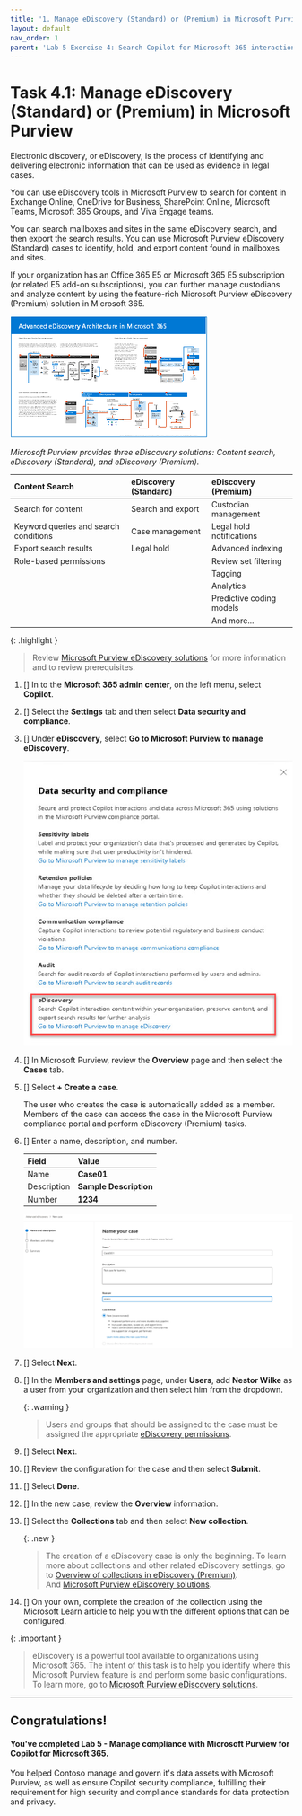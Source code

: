 ```yaml
---
title: '1. Manage eDiscovery (Standard) or (Premium) in Microsoft Purview'
layout: default
nav_order: 1
parent: 'Lab 5 Exercise 4: Search Copilot for Microsoft 365 interaction content with eDiscovery'
---
```


# Task 4.1: Manage eDiscovery (Standard) or (Premium) in Microsoft Purview

Electronic discovery, or eDiscovery, is the process of identifying and delivering electronic information that can be used as evidence in legal cases.  

You can use eDiscovery tools in Microsoft Purview to search for content in Exchange Online, OneDrive for Business, SharePoint Online, Microsoft Teams, Microsoft 365 Groups, and Viva Engage teams. 

You can search mailboxes and sites in the same eDiscovery search, and then export the search results. You can use Microsoft Purview eDiscovery (Standard) cases to identify, hold, and export content found in mailboxes and sites.  
 
If your organization has an Office 365 E5 or Microsoft 365 E5 subscription (or related E5 add-on subscriptions), you can further manage custodians and analyze content by using the feature-rich Microsoft Purview eDiscovery (Premium) solution in Microsoft 365. 

 

![b25.jpg](../media/lab1/b25.jpg) 

 

*Microsoft Purview provides three eDiscovery solutions: Content search, eDiscovery (Standard), and eDiscovery (Premium).* 

| Content Search | eDiscovery (Standard) | eDiscovery (Premium)    | 
|:---------|:---------|:---------| 
|  Search for content   | Search and export   | Custodian management    | 
| Keyword queries and search conditions   | Case management   | Legal hold notifications | 
| Export search results     | Legal hold          | Advanced indexing    | 
| Role-based permissions    |                       | Review set filtering | 
|                           |                       | Tagging      | 
|                           |                       | Analytics                | 
|                           |                       | Predictive coding models | 
|                           |                       | And more...  | 

 

{: .highlight }
>  Review [Microsoft Purview eDiscovery solutions](https://learn.microsoft.com/en-us/purview/ediscovery "Microsoft Purview eDiscovery solutions") for more information and to review prerequisites. 


1. [] In to the **Microsoft 365 admin center**, on the left menu, select **Copilot**.

1. [] Select the **Settings** tab and then select **Data security and compliance**.

1. [] Under **eDiscovery**, select **Go to Microsoft Purview to manage eDiscovery**.

    ![b22.jpg](../media/lab1/b22.jpg)

1. [] In Microsoft Purview, review the **Overview** page and then select the **Cases** tab.

1. [] Select **+ Create a case**. 

    The user who creates the case is automatically added as a member. Members of the case can access the case in the Microsoft Purview compliance portal and perform eDiscovery (Premium) tasks.

1. [] Enter a name, description, and number.

    | Field | Value | 
    |:---------|:---------|
    | Name | **Case01** | 
    | Description | **Sample Description**  |
	| Number | **1234**  |
	
    ![b23.jpg](../media/lab1/b23.jpg)

1. [] Select **Next**.

1. [] In the **Members and settings** page, under **Users**, add **Nestor Wilke** as a user from your organization and then select him from the dropdown.

    {: .warning }
	> Users and groups that should be assigned to the case must be assigned the appropriate [eDiscovery permissions](https://learn.microsoft.com/purview/ediscovery-assign-permissions).
 
1. [] Select **Next**. 

1. [] Review the configuration for the case and then select **Submit**.

1. [] Select **Done**.

1. [] In the new case, review the **Overview** information.

1. [] Select the **Collections** tab and then select **New collection**.

    {: .new }
	> The creation of a eDiscovery case is only the beginning. To learn more about collections and other related eDiscovery settings, go to [Overview of collections in eDiscovery (Premium)](https://learn.microsoft.com/purview/ediscovery-collections).  
    > And [Microsoft Purview eDiscovery solutions](https://learn.microsoft.com/purview/ediscovery).

1. [] On your own, complete the creation of the collection using the Microsoft Learn article to help you with the different options that can be configured.

{: .important }
> eDiscovery is a powerful tool available to organizations using Microsoft 365. The intent of this task is to help you identify where this Microsoft Purview feature is and perform some basic configurations. To learn more, go to [Microsoft Purview eDiscovery solutions](https://learn.microsoft.com/purview/ediscovery).

---

## **Congratulations!**  

#### You've completed Lab 5 - Manage compliance with Microsoft Purview for Copilot for Microsoft 365.

You helped Contoso manage and govern it's data assets with Microsoft Purview, as well as ensure Copilot security compliance, fulfilling their requirement for high security and compliance standards for data protection and privacy.
